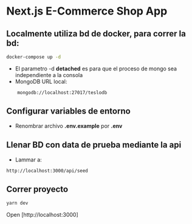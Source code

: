 # Next.js E-Commerce Shop App


## Localmente utiliza bd de docker, para correr la bd:

```bash
docker-compose up -d
```
* El parametro -d __detached__ es para que el proceso de mongo sea independiente a la consola 
* MongoDB URL local: 
```
    mongodb://localhost:27017/teslodb
```

## Configurar variables de entorno 
 * Renombrar archivo __.env.example__ por __.env__
 
## Llenar BD con data de prueba mediante la api
 * Lammar a:
 ```
 http://localhost:3000/api/seed
 ``` 

## Correr proyecto
```bash
yarn dev
```

Open [http://localhost:3000]